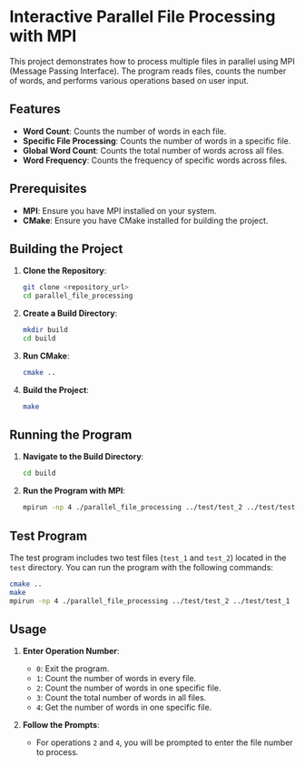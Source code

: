 # Interactive Parallel File Processing with MPI

This project demonstrates how to process multiple files in parallel using MPI (Message Passing Interface). The program reads files, counts the number of words, and performs various operations based on user input.

## Features

- **Word Count**: Counts the number of words in each file.
- **Specific File Processing**: Counts the number of words in a specific file.
- **Global Word Count**: Counts the total number of words across all files.
- **Word Frequency**: Counts the frequency of specific words across files.

## Prerequisites

- **MPI**: Ensure you have MPI installed on your system.
- **CMake**: Ensure you have CMake installed for building the project.

## Building the Project

1. **Clone the Repository**:
   ```sh
   git clone <repository_url>
   cd parallel_file_processing
   ```

2. **Create a Build Directory**:
   ```sh
   mkdir build
   cd build
   ```

3. **Run CMake**:
   ```sh
   cmake ..
   ```

4. **Build the Project**:
   ```sh
   make
   ```

## Running the Program

1. **Navigate to the Build Directory**:
   ```sh
   cd build
   ```

2. **Run the Program with MPI**:
   ```sh
   mpirun -np 4 ./parallel_file_processing ../test/test_2 ../test/test_1
   ```

## Test Program

The test program includes two test files (`test_1` and `test_2`) located in the `test` directory. You can run the program with the following commands:

```sh
cmake ..
make
mpirun -np 4 ./parallel_file_processing ../test/test_2 ../test/test_1
```

## Usage

1. **Enter Operation Number**:
    - `0`: Exit the program.
    - `1`: Count the number of words in every file.
    - `2`: Count the number of words in one specific file.
    - `3`: Count the total number of words in all files.
    - `4`: Get the number of words in one specific file.

2. **Follow the Prompts**:
    - For operations `2` and `4`, you will be prompted to enter the file number to process.
